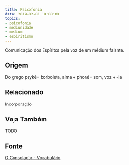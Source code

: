 ```yaml
---
title: Psicofonia
date: 2019-02-01 19:00:00
topics:
- psicofonia
- mediunidade
- medium
- espiritismo
---
```


Comunicação dos Espíritos pela voz de um médium falante. 

## Origem
Do grego psyké= borboleta, alma + phoné= som, voz + -ia

## Relacionado
Incorporação

## Veja Também
TODO

## Fonte
[O Consolador - Vocabulário](http://www.oconsolador.com.br/linkfixo/vocabulario/principal.html)
